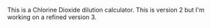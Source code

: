 This is a Chlorine Dioxide dilution calculator. This is version 2 but I'm working on a refined version 3.
